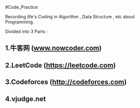 #Code_Practice

Recording life's Coding in Algorithm , Data Structure , etc about Programming. 

Divided into 3 Parts :   

 ## 1.牛客网 (www.nowcoder.com)  
 
 ## 2.LeetCode (https://leetcode.com)
 
 ## 3.Codeforces (http://codeforces.com)
 
 ## 4.vjudge.net 
